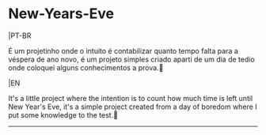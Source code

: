 # New-Years-Eve

|PT-BR

É um projetinho onde o intuito é contabilizar quanto tempo falta para a véspera de ano novo,
é um projeto simples criado aparti de um dia de tedio onde coloquei alguns conhecimentos a prova.🍕

|EN

It's a little project where the intention is to count how much time is left until New Year's Eve,
it's a simple project created from a day of boredom where I put some knowledge to the test.🍔

--------------------------------------------------------------------------------------------------------
